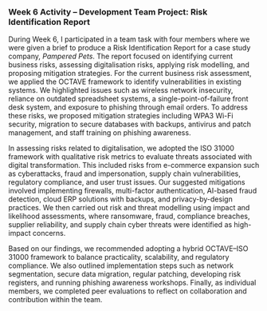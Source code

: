 ### Week 6 Activity – Development Team Project: Risk Identification Report  

During Week 6, I participated in a team task with four members where we were given a brief to produce a Risk Identification Report for a case study company, *Pampered Pets*. The report focused on identifying current business risks, assessing digitalisation risks, applying risk modelling, and proposing mitigation strategies. For the current business risk assessment, we applied the OCTAVE framework to identify vulnerabilities in existing systems. We highlighted issues such as wireless network insecurity, reliance on outdated spreadsheet systems, a single-point-of-failure front desk system, and exposure to phishing through email orders. To address these risks, we proposed mitigation strategies including WPA3 Wi-Fi security, migration to secure databases with backups, antivirus and patch management, and staff training on phishing awareness.  

In assessing risks related to digitalisation, we adopted the ISO 31000 framework with qualitative risk metrics to evaluate threats associated with digital transformation. This included risks from e-commerce expansion such as cyberattacks, fraud and impersonation, supply chain vulnerabilities, regulatory compliance, and user trust issues. Our suggested mitigations involved implementing firewalls, multi-factor authentication, AI-based fraud detection, cloud ERP solutions with backups, and privacy-by-design practices. We then carried out risk and threat modelling using impact and likelihood assessments, where ransomware, fraud, compliance breaches, supplier reliability, and supply chain cyber threats were identified as high-impact concerns.  

Based on our findings, we recommended adopting a hybrid OCTAVE–ISO 31000 framework to balance practicality, scalability, and regulatory compliance. 
We also outlined implementation steps such as network segmentation, secure data migration, regular patching, developing risk registers, and running phishing awareness workshops. 
Finally, as individual members, we completed peer evaluations to reflect on collaboration and contribution within the team.  

